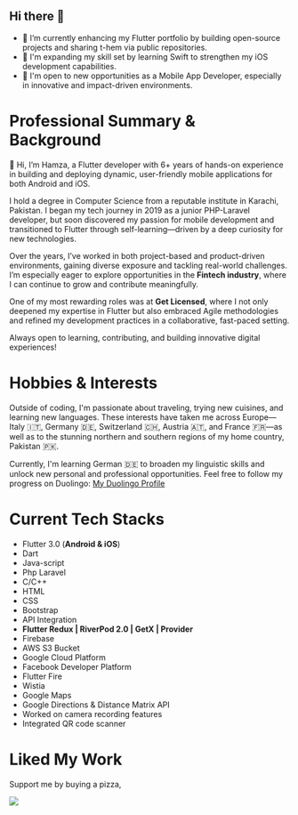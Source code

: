 ## Hi there 👋

- 🔭 I’m currently enhancing my Flutter portfolio by building open-source projects and sharing t-hem via public repositories.
- 🌱 I'm expanding my skill set by learning Swift to strengthen my iOS development capabilities.
- 👀 I'm open to new opportunities as a Mobile App Developer, especially in innovative and impact-driven environments.

# Professional Summary & Background

👋 Hi, I’m Hamza, a Flutter developer with 6+ years of hands-on experience in building and deploying dynamic, user-friendly mobile applications for both Android and iOS.

I hold a degree in Computer Science from a reputable institute in Karachi, Pakistan. I began my tech journey in 2019 as a junior PHP-Laravel developer, but soon discovered my passion for mobile development and transitioned to Flutter through self-learning—driven by a deep curiosity for new technologies.

Over the years, I’ve worked in both project-based and product-driven environments, gaining diverse exposure and tackling real-world challenges. I’m especially eager to explore opportunities in the **Fintech industry**, where I can continue to grow and contribute meaningfully.

One of my most rewarding roles was at **Get Licensed**, where I not only deepened my expertise in Flutter but also embraced Agile methodologies and refined my development practices in a collaborative, fast-paced setting.

Always open to learning, contributing, and building innovative digital experiences!

# Hobbies & Interests

Outside of coding, I'm passionate about traveling, trying new cuisines, and learning new languages. These interests have taken me across Europe—Italy 🇮🇹, Germany 🇩🇪, Switzerland 🇨🇭, Austria 🇦🇹, and France 🇫🇷—as well as to the stunning northern and southern regions of my home country, Pakistan 🇵🇰.

Currently, I'm learning German 🇩🇪 to broaden my linguistic skills and unlock new personal and professional opportunities.
Feel free to follow my progress on Duolingo: [My Duolingo Profile](https://www.duolingo.com/profile/hamxxx?via=share_profile_link)

# Current Tech Stacks

- Flutter 3.0 (**Android & iOS**)
- Dart
- Java-script
- Php Laravel
- C/C++
- HTML
- CSS
- Bootstrap
- API Integration
- **Flutter Redux | RiverPod 2.0 | GetX | Provider**
- Firebase
- AWS S3 Bucket
- Google Cloud Platform
- Facebook Developer Platform
- Flutter Fire
- Wistia
- Google Maps
- Google Directions & Distance Matrix API
- Worked on camera recording features
- Integrated QR code scanner

# Liked My Work

Support me by buying a pizza,

<a href="https://www.buymeacoffee.com/hamzag"><img src="https://img.buymeacoffee.com/button-api/?text=Buy me a coffee&emoji=☕&slug=hamxss&button_colour=FFDD00&font_colour=000000&font_family=Cookie&outline_colour=000000&coffee_colour=ffffff" /></a>



